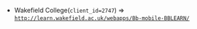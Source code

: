  - Wakefield College(`client_id=2747`) => [`http://learn.wakefield.ac.uk/webapps/Bb-mobile-BBLEARN/`](http://learn.wakefield.ac.uk/webapps/Bb-mobile-BBLEARN/)
